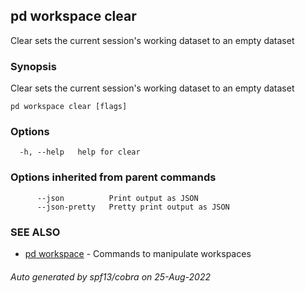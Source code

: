 ## pd workspace clear

Clear sets the current session's working dataset to an empty dataset

### Synopsis

Clear sets the current session's working dataset to an empty dataset

```
pd workspace clear [flags]
```

### Options

```
  -h, --help   help for clear
```

### Options inherited from parent commands

```
      --json          Print output as JSON
      --json-pretty   Pretty print output as JSON
```

### SEE ALSO

* [pd workspace](/docs/commands/pd_workspace.html)	 - Commands to manipulate workspaces

###### Auto generated by spf13/cobra on 25-Aug-2022
